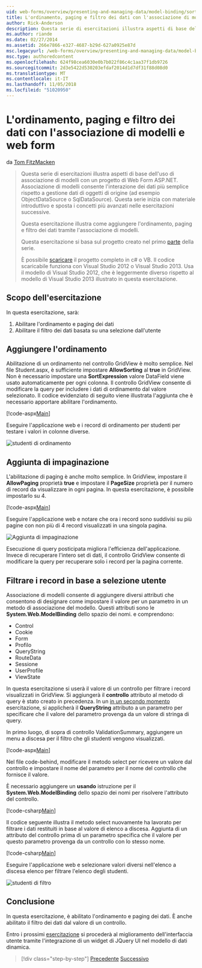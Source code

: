 ```yaml
---
uid: web-forms/overview/presenting-and-managing-data/model-binding/sorting-paging-and-filtering-data
title: L'ordinamento, paging e filtro dei dati con l'associazione di modelli e web form | Microsoft Docs
author: Rick-Anderson
description: Questa serie di esercitazioni illustra aspetti di base dell'uso di associazione di modelli con un progetto di Web Form ASP.NET. Associazione di modelli consente l'interazione dei dati più linee rette-...
ms.author: riande
ms.date: 02/27/2014
ms.assetid: 266e7866-e327-4687-b29d-627a0925e87d
msc.legacyurl: /web-forms/overview/presenting-and-managing-data/model-binding/sorting-paging-and-filtering-data
msc.type: authoredcontent
ms.openlocfilehash: 624f98cea6030e0b7b022f86c4c1aa37f1db9726
ms.sourcegitcommit: 2d3e5422d530203efdaf2014d1d7df31f88d08d0
ms.translationtype: MT
ms.contentlocale: it-IT
ms.lasthandoff: 11/05/2018
ms.locfileid: "51020950"
---
```

<a name="sorting-paging-and-filtering-data-with-model-binding-and-web-forms"></a>L'ordinamento, paging e filtro dei dati con l'associazione di modelli e web form
====================
da [Tom FitzMacken](https://github.com/tfitzmac)

> Questa serie di esercitazioni illustra aspetti di base dell'uso di associazione di modelli con un progetto di Web Form ASP.NET. Associazione di modelli consente l'interazione dei dati più semplice rispetto a gestione dati di oggetti di origine (ad esempio ObjectDataSource o SqlDataSource). Questa serie inizia con materiale introduttivo e sposta i concetti più avanzati nelle esercitazioni successive.
> 
> Questa esercitazione illustra come aggiungere l'ordinamento, paging e filtro dei dati tramite l'associazione di modelli.
> 
> Questa esercitazione si basa sul progetto creato nel primo [parte](retrieving-data.md) della serie.
> 
> È possibile [scaricare](https://go.microsoft.com/fwlink/?LinkId=286116) il progetto completo in c# o VB. Il codice scaricabile funziona con Visual Studio 2012 o Visual Studio 2013. Usa il modello di Visual Studio 2012, che è leggermente diverso rispetto al modello di Visual Studio 2013 illustrato in questa esercitazione.


## <a name="what-youll-build"></a>Scopo dell'esercitazione

In questa esercitazione, sarà:

1. Abilitare l'ordinamento e paging dei dati
2. Abilitare il filtro dei dati basata su una selezione dall'utente

## <a name="add-sorting"></a>Aggiungere l'ordinamento

Abilitazione di un ordinamento nel controllo GridView è molto semplice. Nel file Student.aspx, è sufficiente impostare **AllowSorting** al **true** in GridView. Non è necessario impostare una **SortExpression** valore DataField viene usato automaticamente per ogni colonna. Il controllo GridView consente di modificare la query per includere i dati di ordinamento dal valore selezionato. Il codice evidenziato di seguito viene illustrata l'aggiunta che è necessario apportare abilitare l'ordinamento.

[!code-aspx[Main](sorting-paging-and-filtering-data/samples/sample1.aspx?highlight=5)]

Eseguire l'applicazione web e i record di ordinamento per studenti per testare i valori in colonne diverse.

![studenti di ordinamento](sorting-paging-and-filtering-data/_static/image2.png)

## <a name="add-paging"></a>Aggiunta di impaginazione

L'abilitazione di paging è anche molto semplice. In GridView, impostare il **AllowPaging** proprietà **true** e impostare il **PageSize** proprietà per il numero di record da visualizzare in ogni pagina. In questa esercitazione, è possibile impostarlo su 4.

[!code-aspx[Main](sorting-paging-and-filtering-data/samples/sample2.aspx?highlight=5)]

Eseguire l'applicazione web e notare che ora i record sono suddivisi su più pagine con non più di 4 record visualizzati in una singola pagina.

![Aggiunta di impaginazione](sorting-paging-and-filtering-data/_static/image4.png)

Esecuzione di query posticipata migliora l'efficienza dell'applicazione. Invece di recuperare l'intero set di dati, il controllo GridView consente di modificare la query per recuperare solo i record per la pagina corrente.

## <a name="filter-records-by-user-selection"></a>Filtrare i record in base a selezione utente

Associazione di modelli consente di aggiungere diversi attributi che consentono di designare come impostare il valore per un parametro in un metodo di associazione del modello. Questi attributi sono le **System.Web.ModelBinding** dello spazio dei nomi. e comprendono:

- Control
- Cookie
- Form
- Profilo
- QueryString
- RouteData
- Sessione
- UserProfile
- ViewState

In questa esercitazione si userà il valore di un controllo per filtrare i record visualizzati in GridView. Si aggiungerà il **controllo** attributo al metodo di query è stato creato in precedenza. In un [in un secondo momento](using-query-string-values-to-retrieve-data.md) esercitazione, si applicherà il **QueryString** attributo a un parametro per specificare che il valore del parametro provenga da un valore di stringa di query.

In primo luogo, di sopra di controllo ValidationSummary, aggiungere un menu a discesa per il filtro che gli studenti vengono visualizzati.

[!code-aspx[Main](sorting-paging-and-filtering-data/samples/sample3.aspx?highlight=3-11)]

Nel file code-behind, modificare il metodo select per ricevere un valore dal controllo e impostare il nome del parametro per il nome del controllo che fornisce il valore.

È necessario aggiungere un **usando** istruzione per il **System.Web.ModelBinding** dello spazio dei nomi per risolvere l'attributo del controllo.

[!code-csharp[Main](sorting-paging-and-filtering-data/samples/sample4.cs)]

Il codice seguente illustra il metodo select nuovamente ha lavorato per filtrare i dati restituiti in base al valore di elenco a discesa. Aggiunta di un attributo del controllo prima di un parametro specifica che il valore per questo parametro provenga da un controllo con lo stesso nome.

[!code-csharp[Main](sorting-paging-and-filtering-data/samples/sample5.cs)]

Eseguire l'applicazione web e selezionare valori diversi nell'elenco a discesa elenco per filtrare l'elenco degli studenti.

![studenti di filtro](sorting-paging-and-filtering-data/_static/image6.png)

## <a name="conclusion"></a>Conclusione

In questa esercitazione, è abilitato l'ordinamento e paging dei dati. È anche abilitato il filtro dei dati dal valore di un controllo.

Entro i prossimi [esercitazione](integrating-jquery-ui.md) si procederà al miglioramento dell'interfaccia utente tramite l'integrazione di un widget di JQuery UI nel modello di dati dinamica.

> [!div class="step-by-step"]
> [Precedente](updating-deleting-and-creating-data.md)
> [Successivo](integrating-jquery-ui.md)
